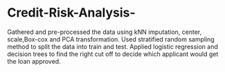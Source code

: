 # Credit-Risk-Analysis- 

Gathered and pre-processed the data using kNN imputation, center, scale,Box-cox and PCA transformation. Used stratified random sampling method to split the data into train and test. Applied logistic regression and decision trees to find the right cut off to decide which applicant would get the loan approved. 
